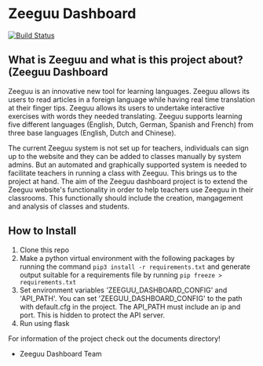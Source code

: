 

# Zeeguu Dashboard


[![Build Status](https://travis-ci.org/RUGSoftEng/2018-ZeeguuDashboard.svg?branch=develop)](https://travis-ci.org/RUGSoftEng/2018-ZeeguuDashboard)

## What is Zeeguu and what is this project about? (Zeeguu Dashboard

Zeeguu is an innovative new tool for learning languages. Zeeguu allows its users to read articles in a foreign language while having real time translation at their finger tips. Zeeguu allows its users to undertake interactive exercises with words they needed translating.
Zeeguu supports learning five different languages (English, Dutch, German, Spanish and French) from three base languages (English, Dutch and Chinese).

The current Zeeguu system is not set up for teachers, individuals can sign up to the website and they can be added to classes manually by system admins. But an automated and graphically supported system is needed to facilitate teachers in running a class with Zeeguu. This brings us to the project at hand. The aim of the Zeeguu dashboard project is to extend the Zeeguu website's functionality in order to help teachers use Zeeguu in their classrooms. This functionally should include the creation, mangagement and analysis of classes and students.

## How to Install

 1. Clone this repo
 2. Make a python virtual environment with the following packages by running the command `pip3 install -r requirements.txt` and generate output suitable for a requirements file by running `pip freeze > requirements.txt`
 3. Set environment variables 'ZEEGUU_DASHBOARD_CONFIG' and 'API_PATH'. You can set 'ZEEGUU_DASHBOARD_CONFIG' to the path with default.cfg in the project. The API_PATH must include an ip and port. This is hidden to protect the API server. 
 4. Run using flask

For information of the project check out the documents directory!

- Zeeguu Dashboard Team

